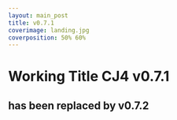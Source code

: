 ```yaml
---
layout: main_post
title: v0.7.1
coverimage: landing.jpg
coverposition: 50% 60%
---
```

# Working Title CJ4 v0.7.1
## has been replaced by v0.7.2